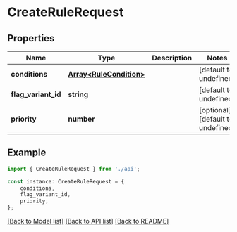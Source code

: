 # CreateRuleRequest


## Properties

Name | Type | Description | Notes
------------ | ------------- | ------------- | -------------
**conditions** | [**Array&lt;RuleCondition&gt;**](RuleCondition.md) |  | [default to undefined]
**flag_variant_id** | **string** |  | [default to undefined]
**priority** | **number** |  | [optional] [default to undefined]

## Example

```typescript
import { CreateRuleRequest } from './api';

const instance: CreateRuleRequest = {
    conditions,
    flag_variant_id,
    priority,
};
```

[[Back to Model list]](../README.md#documentation-for-models) [[Back to API list]](../README.md#documentation-for-api-endpoints) [[Back to README]](../README.md)
